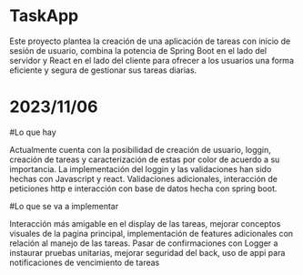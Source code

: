 # TaskApp
Este proyecto plantea la creación de una aplicación de tareas con inicio de sesión de usuario, combina la potencia de Spring Boot en el lado del servidor
y React en el lado del cliente para ofrecer a los usuarios una forma eficiente y segura de gestionar sus tareas diarias.

# 2023/11/06 
#Lo que hay

Actualmente cuenta con la posibilidad de creación de usuario, loggin, creación de tareas y caracterización de estas por color de acuerdo a su importancia.
La implementación del loggin y las validaciones han sido hechas con Javascript y react.
Validaciones adicionales, interacción de peticiones http e interacción con base de datos hecha con spring boot.

#Lo que se va a implementar

Interacción más amigable en el display de las tareas, mejorar conceptos visuales de la pagina principal, implementación de features adicionales con relación al manejo de las tareas.
Pasar de confirmaciones con Logger a instaurar pruebas unitarias, mejorar seguridad del back, uso de appi para notificaciones de vencimiento de tareas

